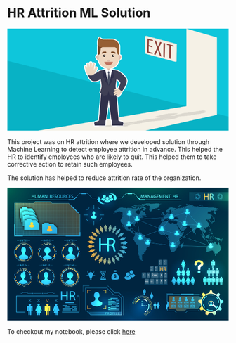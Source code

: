 # HR Attrition ML Solution
![enter image description here](https://github.com/nirmal-panda/hr-employee-attrition/blob/main/Attrtion.png?raw=true)

This project was on HR attrition where we developed solution through Machine Learning to detect employee attrition in advance. This helped the HR to identify employees who are likely to quit. This helped them to take corrective action to retain such employees. 

The solution has helped to reduce attrition rate of the organization. 

![enter image description here](https://github.com/nirmal-panda/hr-employee-attrition/blob/main/hr-analytics-10.jpg?raw=true)


To checkout my notebook, please click [here](https://github.com/nirmal-panda/hr-employee-attrition/blob/main/HR_Analytics.ipynb)
